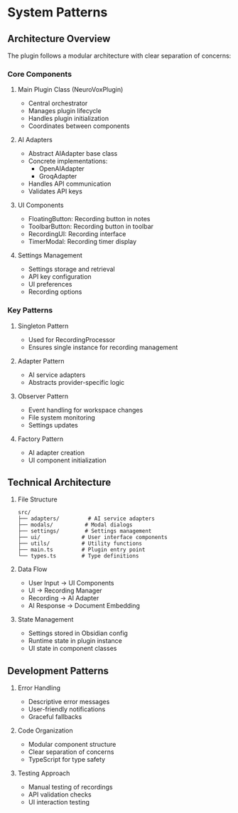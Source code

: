# System Patterns

## Architecture Overview
The plugin follows a modular architecture with clear separation of concerns:

### Core Components
1. Main Plugin Class (NeuroVoxPlugin)
   - Central orchestrator
   - Manages plugin lifecycle
   - Handles plugin initialization
   - Coordinates between components

2. AI Adapters
   - Abstract AIAdapter base class
   - Concrete implementations:
     - OpenAIAdapter
     - GroqAdapter
   - Handles API communication
   - Validates API keys

3. UI Components
   - FloatingButton: Recording button in notes
   - ToolbarButton: Recording button in toolbar
   - RecordingUI: Recording interface
   - TimerModal: Recording timer display

4. Settings Management
   - Settings storage and retrieval
   - API key configuration
   - UI preferences
   - Recording options

### Key Patterns
1. Singleton Pattern
   - Used for RecordingProcessor
   - Ensures single instance for recording management

2. Adapter Pattern
   - AI service adapters
   - Abstracts provider-specific logic

3. Observer Pattern
   - Event handling for workspace changes
   - File system monitoring
   - Settings updates

4. Factory Pattern
   - AI adapter creation
   - UI component initialization

## Technical Architecture
1. File Structure
   ```
   src/
   ├── adapters/         # AI service adapters
   ├── modals/          # Modal dialogs
   ├── settings/        # Settings management
   ├── ui/             # User interface components
   ├── utils/          # Utility functions
   ├── main.ts         # Plugin entry point
   └── types.ts        # Type definitions
   ```

2. Data Flow
   - User Input → UI Components
   - UI → Recording Manager
   - Recording → AI Adapter
   - AI Response → Document Embedding

3. State Management
   - Settings stored in Obsidian config
   - Runtime state in plugin instance
   - UI state in component classes

## Development Patterns
1. Error Handling
   - Descriptive error messages
   - User-friendly notifications
   - Graceful fallbacks

2. Code Organization
   - Modular component structure
   - Clear separation of concerns
   - TypeScript for type safety

3. Testing Approach
   - Manual testing of recordings
   - API validation checks
   - UI interaction testing
